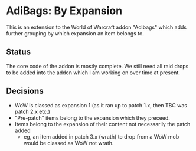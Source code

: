 # AdiBags: By Expansion

This is an extension to the World of Warcraft addon "Adibags" which adds further grouping by which expansion an item belongs to.

## Status

The core code of the addon is mostly complete.
We still need all raid drops to be added into the addon which I am working on over time at present.

## Decisions

- WoW is classed as expansion 1 (as it ran up to patch 1.x, then TBC was patch 2.x etc.)
- "Pre-patch" items belong to the expansion which they preceed.
- Items belong to the expansion of their content not necessarily the patch added
  * eg, an item added in patch 3.x (wrath) to drop from a WoW mob would be classed as WoW not wrath.
